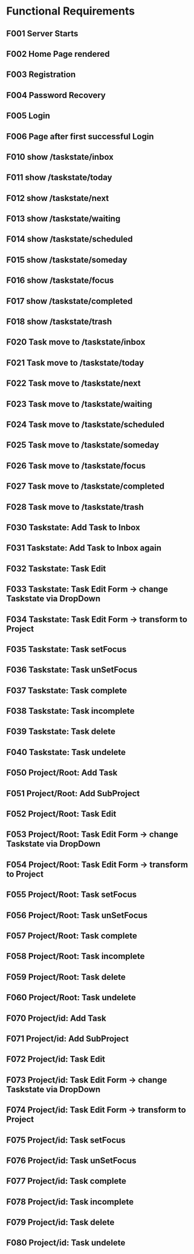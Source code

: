 # Functional Requirements

## F001 Server Starts
## F002 Home Page rendered
## F003 Registration
## F004 Password Recovery
## F005 Login
## F006 Page after first successful Login

## F010 show /taskstate/inbox
## F011 show /taskstate/today
## F012 show /taskstate/next
## F013 show /taskstate/waiting
## F014 show /taskstate/scheduled
## F015 show /taskstate/someday
## F016 show /taskstate/focus
## F017 show /taskstate/completed
## F018 show /taskstate/trash

## F020 Task move to /taskstate/inbox
## F021 Task move to /taskstate/today
## F022 Task move to /taskstate/next
## F023 Task move to /taskstate/waiting
## F024 Task move to /taskstate/scheduled
## F025 Task move to /taskstate/someday
## F026 Task move to /taskstate/focus
## F027 Task move to /taskstate/completed
## F028 Task move to /taskstate/trash

## F030 Taskstate: Add Task to Inbox
## F031 Taskstate: Add Task to Inbox again
## F032 Taskstate: Task Edit
## F033 Taskstate: Task Edit Form -> change Taskstate via DropDown
## F034 Taskstate: Task Edit Form -> transform to Project
## F035 Taskstate: Task setFocus
## F036 Taskstate: Task unSetFocus 
## F037 Taskstate: Task complete
## F038 Taskstate: Task incomplete
## F039 Taskstate: Task delete
## F040 Taskstate: Task undelete

## F050 Project/Root: Add Task
## F051 Project/Root: Add SubProject
## F052 Project/Root: Task Edit
## F053 Project/Root: Task Edit Form -> change Taskstate via DropDown
## F054 Project/Root: Task Edit Form -> transform to Project
## F055 Project/Root: Task setFocus
## F056 Project/Root: Task unSetFocus
## F057 Project/Root: Task complete
## F058 Project/Root: Task incomplete
## F059 Project/Root: Task delete
## F060 Project/Root: Task undelete

## F070 Project/id: Add Task
## F071 Project/id: Add SubProject
## F072 Project/id: Task Edit
## F073 Project/id: Task Edit Form -> change Taskstate via DropDown
## F074 Project/id: Task Edit Form -> transform to Project
## F075 Project/id: Task setFocus
## F076 Project/id: Task unSetFocus
## F077 Project/id: Task complete
## F078 Project/id: Task incomplete
## F079 Project/id: Task delete 
## F080 Project/id: Task undelete
